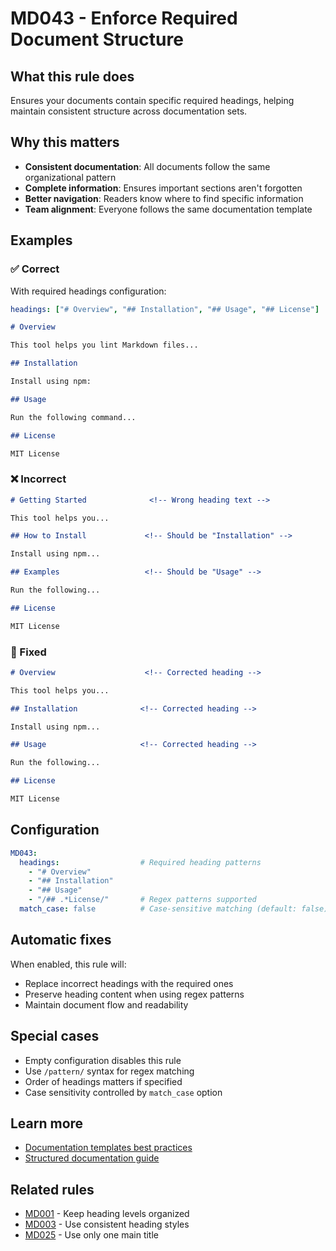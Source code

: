 # MD043 - Enforce Required Document Structure

## What this rule does

Ensures your documents contain specific required headings, helping maintain consistent structure across documentation sets.

## Why this matters

- **Consistent documentation**: All documents follow the same organizational pattern
- **Complete information**: Ensures important sections aren't forgotten
- **Better navigation**: Readers know where to find specific information
- **Team alignment**: Everyone follows the same documentation template

## Examples

### ✅ Correct

With required headings configuration:

```yaml
headings: ["# Overview", "## Installation", "## Usage", "## License"]
```

```markdown
# Overview

This tool helps you lint Markdown files...

## Installation

Install using npm:

## Usage

Run the following command...

## License

MIT License
```

### ❌ Incorrect

```markdown
# Getting Started              <!-- Wrong heading text -->

This tool helps you...

## How to Install             <!-- Should be "Installation" -->

Install using npm...

## Examples                   <!-- Should be "Usage" -->

Run the following...

## License

MIT License
```

### 🔧 Fixed

```markdown
# Overview                    <!-- Corrected heading -->

This tool helps you...

## Installation              <!-- Corrected heading -->

Install using npm...

## Usage                     <!-- Corrected heading -->

Run the following...

## License

MIT License
```

## Configuration

```yaml
MD043:
  headings:                  # Required heading patterns
    - "# Overview"
    - "## Installation"
    - "## Usage"
    - "/## .*License/"       # Regex patterns supported
  match_case: false          # Case-sensitive matching (default: false)
```

## Automatic fixes

When enabled, this rule will:

- Replace incorrect headings with the required ones
- Preserve heading content when using regex patterns
- Maintain document flow and readability

## Special cases

- Empty configuration disables this rule
- Use `/pattern/` syntax for regex matching
- Order of headings matters if specified
- Case sensitivity controlled by `match_case` option

## Learn more

- [Documentation templates best practices](https://www.writethedocs.org/guide/writing/docs-principles/)
- [Structured documentation guide](https://documentation.divio.com/)

## Related rules

- [MD001](md001.md) - Keep heading levels organized
- [MD003](md003.md) - Use consistent heading styles
- [MD025](md025.md) - Use only one main title
